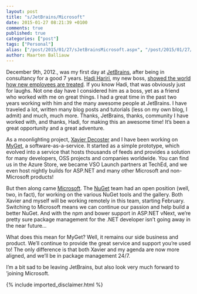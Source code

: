 ```yaml
---
layout: post
title: "s/JetBrains/Microsoft"
date: 2015-01-27 08:21:39 +0100
comments: true
published: true
categories: ["post"]
tags: ["Personal"]
alias: ["/post/2015/01/27/sJetBrainsMicrosoft.aspx", "/post/2015/01/27/sjetbrainsmicrosoft.aspx"]
author: Maarten Balliauw
---
```

<p>December 9th, 2012., was my first day at <a href="http://www.jetbrains.com">JetBrains</a>, after being in consultancy for a good 7 years. <a href="http://www.hadihariri.com">Hadi Hariri</a>, my new boss, <a href="https://twitter.com/hhariri/status/278024879062777859">showed the world how new employees are treated</a>. If you know Hadi, that was obviously just for laughs. Not one day have I considered him as a boss, yet as a friend who worked with me on great things. I had a great time in the past two years working with him and the many awesome people at JetBrains. I have traveled a lot, written many blog posts and tutorials (less on my own blog, I admit) and much, much more. Thanks, JetBrains, thanks, community I have worked with, and thanks, Hadi, for making this an awesome time! It’s been a great opportunity and a great adventure.</p> <p>As a moonlighting project, <a href="http://www.xavierdecoster.com">Xavier Decoster</a> and I have been working on <a href="http://www.myget.org">MyGet</a>, a software-as-a-service. It started as a simple prototype, which evolved into a service that hosts thousands of feeds and provides a solution for many developers, OSS projects and companies worldwide. You can find us in the Azure Store, we became VSO Launch partners at TechEd, and we even host nightly builds for ASP.NET and many other Microsoft and non-Microsoft products!</p> <p>But then along came <a href="http://www.microsoft.com">Microsoft</a>. The <a href="http://www.nuget.org">NuGet</a> team had an open position (well, two, in fact), for working on the various NuGet tools and the gallery. Both Xavier and myself will be working remotely in this team, starting February. Switching to Microsoft means we can continue our passion and help build a better NuGet. And with the npm and bower support in ASP.NET vNext, we’re pretty sure package management for the .NET developer isn’t going away in the near future…  <p>What does this mean for MyGet? Well, it remains our side business and product. We’ll continue to provide the great service and support you’re used to! The only difference is that both Xavier and my agenda are now more aligned, and we’ll be in package management 24/7.  <p>I’m a bit sad to be leaving JetBrains, but also look very much forward to ’joining Microsoft.</p>
{% include imported_disclaimer.html %}
